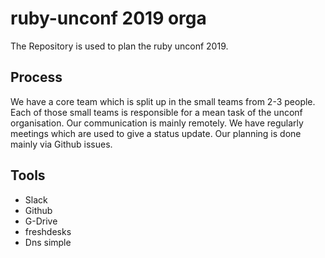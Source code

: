 # ruby-unconf 2019 orga
The Repository is used to plan the ruby unconf 2019.

## Process
We have a core team which is split up in the small teams from 2-3 people.
Each of those small teams is responsible for a mean task of the unconf organisation.
Our communication is mainly remotely.
We have regularly meetings which are used to give a status update.
Our planning is done mainly via Github issues.

## Tools
* Slack
* Github
* G-Drive
* freshdesks
* Dns simple
